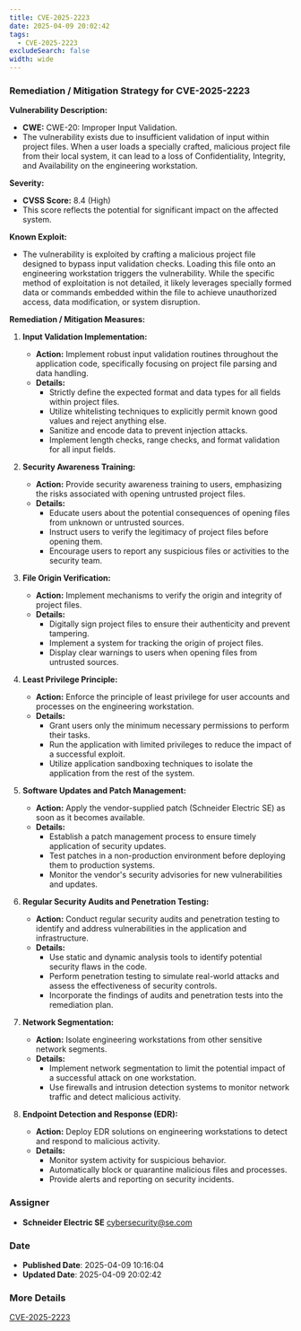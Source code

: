 ```yaml
---
title: CVE-2025-2223
date: 2025-04-09 20:02:42
tags:
  - CVE-2025-2223
excludeSearch: false
width: wide
---
```


### Remediation / Mitigation Strategy for CVE-2025-2223

**Vulnerability Description:**

*   **CWE:** CWE-20: Improper Input Validation.
*   The vulnerability exists due to insufficient validation of input within project files. When a user loads a specially crafted, malicious project file from their local system, it can lead to a loss of Confidentiality, Integrity, and Availability on the engineering workstation.

**Severity:**

*   **CVSS Score:** 8.4 (High)
*   This score reflects the potential for significant impact on the affected system.

**Known Exploit:**

*   The vulnerability is exploited by crafting a malicious project file designed to bypass input validation checks. Loading this file onto an engineering workstation triggers the vulnerability. While the specific method of exploitation is not detailed, it likely leverages specially formed data or commands embedded within the file to achieve unauthorized access, data modification, or system disruption.

**Remediation / Mitigation Measures:**

1.  **Input Validation Implementation:**
    *   **Action:** Implement robust input validation routines throughout the application code, specifically focusing on project file parsing and data handling.
    *   **Details:**
        *   Strictly define the expected format and data types for all fields within project files.
        *   Utilize whitelisting techniques to explicitly permit known good values and reject anything else.
        *   Sanitize and encode data to prevent injection attacks.
        *   Implement length checks, range checks, and format validation for all input fields.

2.  **Security Awareness Training:**
    *   **Action:** Provide security awareness training to users, emphasizing the risks associated with opening untrusted project files.
    *   **Details:**
        *   Educate users about the potential consequences of opening files from unknown or untrusted sources.
        *   Instruct users to verify the legitimacy of project files before opening them.
        *   Encourage users to report any suspicious files or activities to the security team.

3.  **File Origin Verification:**
    *   **Action:** Implement mechanisms to verify the origin and integrity of project files.
    *   **Details:**
        *   Digitally sign project files to ensure their authenticity and prevent tampering.
        *   Implement a system for tracking the origin of project files.
        *   Display clear warnings to users when opening files from untrusted sources.

4.  **Least Privilege Principle:**
    *   **Action:** Enforce the principle of least privilege for user accounts and processes on the engineering workstation.
    *   **Details:**
        *   Grant users only the minimum necessary permissions to perform their tasks.
        *   Run the application with limited privileges to reduce the impact of a successful exploit.
        *   Utilize application sandboxing techniques to isolate the application from the rest of the system.

5.  **Software Updates and Patch Management:**
    *   **Action:** Apply the vendor-supplied patch (Schneider Electric SE) as soon as it becomes available.
    *   **Details:**
        *   Establish a patch management process to ensure timely application of security updates.
        *   Test patches in a non-production environment before deploying them to production systems.
        *   Monitor the vendor's security advisories for new vulnerabilities and updates.

6.  **Regular Security Audits and Penetration Testing:**
    *   **Action:** Conduct regular security audits and penetration testing to identify and address vulnerabilities in the application and infrastructure.
    *   **Details:**
        *   Use static and dynamic analysis tools to identify potential security flaws in the code.
        *   Perform penetration testing to simulate real-world attacks and assess the effectiveness of security controls.
        *   Incorporate the findings of audits and penetration tests into the remediation plan.

7.  **Network Segmentation:**
    *   **Action:** Isolate engineering workstations from other sensitive network segments.
    *   **Details:**
        *   Implement network segmentation to limit the potential impact of a successful attack on one workstation.
        *   Use firewalls and intrusion detection systems to monitor network traffic and detect malicious activity.

8.  **Endpoint Detection and Response (EDR):**
    *   **Action:** Deploy EDR solutions on engineering workstations to detect and respond to malicious activity.
    *   **Details:**
        *   Monitor system activity for suspicious behavior.
        *   Automatically block or quarantine malicious files and processes.
        *   Provide alerts and reporting on security incidents.

### Assigner
- **Schneider Electric SE** <cybersecurity@se.com>

### Date
- **Published Date**: 2025-04-09 10:16:04
- **Updated Date**: 2025-04-09 20:02:42

### More Details
[CVE-2025-2223](https://www.cvedetails.com/cve/CVE-2025-2223)
